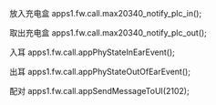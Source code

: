 
放入充电盒
apps1.fw.call.max20340_notify_plc_in();

取出充电盒
apps1.fw.call.max20340_notify_plc_out();

入耳
apps1.fw.call.appPhyStateInEarEvent();

出耳
apps1.fw.call.appPhyStateOutOfEarEvent();

配对
apps1.fw.call.appSendMessageToUI(2102);


